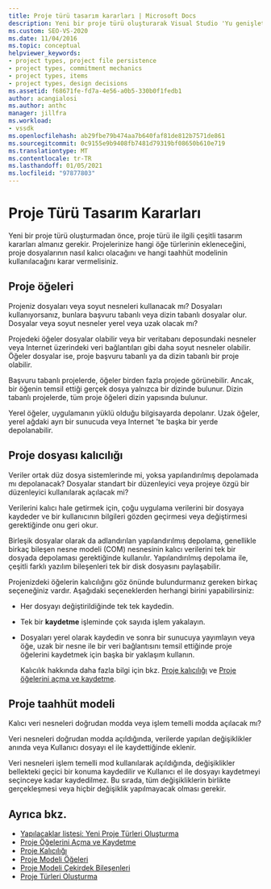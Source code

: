 ```yaml
---
title: Proje türü tasarım kararları | Microsoft Docs
description: Yeni bir proje türü oluşturarak Visual Studio 'Yu genişletmenizin önüne bir öğe, proje dosyası kalıcılığı ve taahhüt mekanizması tasarım kararları hakkında bilgi edinin.
ms.custom: SEO-VS-2020
ms.date: 11/04/2016
ms.topic: conceptual
helpviewer_keywords:
- project types, project file persistence
- project types, commitment mechanics
- project types, items
- project types, design decisions
ms.assetid: f68671fe-fd7a-4e56-a0b5-330b0f1fedb1
author: acangialosi
ms.author: anthc
manager: jillfra
ms.workload:
- vssdk
ms.openlocfilehash: ab29fbe79b474aa7b640faf81de812b7571de861
ms.sourcegitcommit: 0c9155e9b9408fb7481d79319bf08650b610e719
ms.translationtype: MT
ms.contentlocale: tr-TR
ms.lasthandoff: 01/05/2021
ms.locfileid: "97877803"
---
```

# <a name="project-type-design-decisions"></a>Proje Türü Tasarım Kararları
Yeni bir proje türü oluşturmadan önce, proje türü ile ilgili çeşitli tasarım kararları almanız gerekir. Projelerinize hangi öğe türlerinin ekleneceğini, proje dosyalarının nasıl kalıcı olacağını ve hangi taahhüt modelinin kullanılacağını karar vermelisiniz.

## <a name="project-items"></a>Proje öğeleri
 Projeniz dosyaları veya soyut nesneleri kullanacak mı? Dosyaları kullanıyorsanız, bunlara başvuru tabanlı veya dizin tabanlı dosyalar olur. Dosyalar veya soyut nesneler yerel veya uzak olacak mı?

 Projedeki öğeler dosyalar olabilir veya bir veritabanı deposundaki nesneler veya Internet üzerindeki veri bağlantıları gibi daha soyut nesneler olabilir. Öğeler dosyalar ise, proje başvuru tabanlı ya da dizin tabanlı bir proje olabilir.

 Başvuru tabanlı projelerde, öğeler birden fazla projede görünebilir. Ancak, bir öğenin temsil ettiği gerçek dosya yalnızca bir dizinde bulunur. Dizin tabanlı projelerde, tüm proje öğeleri dizin yapısında bulunur.

 Yerel öğeler, uygulamanın yüklü olduğu bilgisayarda depolanır. Uzak öğeler, yerel ağdaki ayrı bir sunucuda veya Internet 'te başka bir yerde depolanabilir.

## <a name="project-file-persistence"></a>Proje dosyası kalıcılığı
 Veriler ortak düz dosya sistemlerinde mi, yoksa yapılandırılmış depolamada mı depolanacak? Dosyalar standart bir düzenleyici veya projeye özgü bir düzenleyici kullanılarak açılacak mi?

 Verilerini kalıcı hale getirmek için, çoğu uygulama verilerini bir dosyaya kaydeder ve bir kullanıcının bilgileri gözden geçirmesi veya değiştirmesi gerektiğinde onu geri okur.

 Birleşik dosyalar olarak da adlandırılan yapılandırılmış depolama, genellikle birkaç bileşen nesne modeli (COM) nesnesinin kalıcı verilerini tek bir dosyada depolaması gerektiğinde kullanılır. Yapılandırılmış depolama ile, çeşitli farklı yazılım bileşenleri tek bir disk dosyasını paylaşabilir.

 Projenizdeki öğelerin kalıcılığını göz önünde bulundurmanız gereken birkaç seçeneğiniz vardır. Aşağıdaki seçeneklerden herhangi birini yapabilirsiniz:

- Her dosyayı değiştirildiğinde tek tek kaydedin.

- Tek bir **kaydetme** işleminde çok sayıda işlem yakalayın.

- Dosyaları yerel olarak kaydedin ve sonra bir sunucuya yayımlayın veya öğe, uzak bir nesne ile bir veri bağlantısını temsil ettiğinde proje öğelerini kaydetmek için başka bir yaklaşım kullanın.

  Kalıcılık hakkında daha fazla bilgi için bkz. [Proje kalıcılığı](../../extensibility/internals/project-persistence.md) ve [Proje öğelerini açma ve kaydetme](../../extensibility/internals/opening-and-saving-project-items.md).

## <a name="project-commitment-model"></a>Proje taahhüt modeli
 Kalıcı veri nesneleri doğrudan modda veya işlem temelli modda açılacak mı?

 Veri nesneleri doğrudan modda açıldığında, verilerde yapılan değişiklikler anında veya Kullanıcı dosyayı el ile kaydettiğinde eklenir.

 Veri nesneleri işlem temelli mod kullanılarak açıldığında, değişiklikler bellekteki geçici bir konuma kaydedilir ve Kullanıcı el ile dosyayı kaydetmeyi seçinceye kadar kaydedilmez. Bu sırada, tüm değişikliklerin birlikte gerçekleşmesi veya hiçbir değişiklik yapılmayacak olması gerekir.

## <a name="see-also"></a>Ayrıca bkz.
- [Yapılacaklar listesi: Yeni Proje Türleri Oluşturma](../../extensibility/internals/checklist-creating-new-project-types.md)
- [Proje Öğelerini Açma ve Kaydetme](../../extensibility/internals/opening-and-saving-project-items.md)
- [Proje Kalıcılığı](../../extensibility/internals/project-persistence.md)
- [Proje Modeli Öğeleri](../../extensibility/internals/elements-of-a-project-model.md)
- [Proje Modeli Çekirdek Bileşenleri](../../extensibility/internals/project-model-core-components.md)
- [Proje Türleri Oluşturma](../../extensibility/internals/creating-project-types.md)
